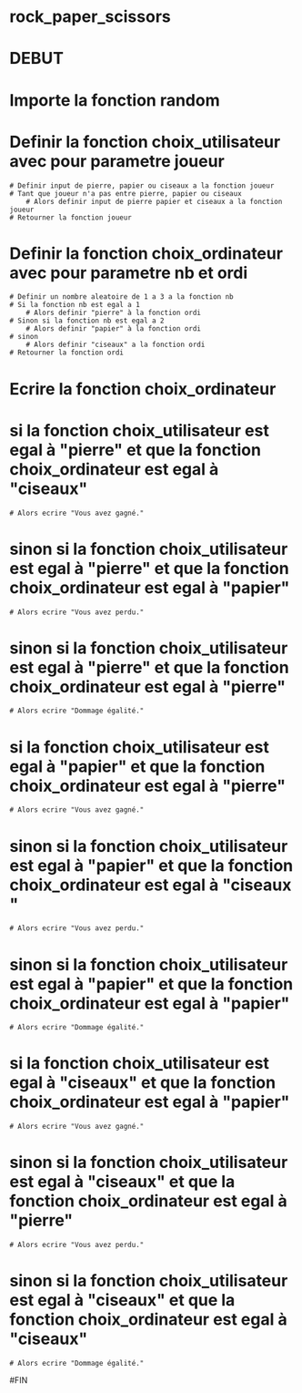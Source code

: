 # rock_paper_scissors

# DEBUT 


# Importe la fonction random


# Definir la fonction choix_utilisateur avec pour parametre joueur 
    # Definir input de pierre, papier ou ciseaux a la fonction joueur 
    # Tant que joueur n'a pas entre pierre, papier ou ciseaux
        # Alors definir input de pierre papier et ciseaux a la fonction joueur 
    # Retourner la fonction joueur 
 

# Definir la fonction choix_ordinateur avec pour parametre nb et ordi
    # Definir un nombre aleatoire de 1 a 3 a la fonction nb
    # Si la fonction nb est egal a 1
        # Alors definir "pierre" à la fonction ordi
    # Sinon si la fonction nb est egal a 2
        # Alors definir "papier" à la fonction ordi
    # sinon
        # Alors definir "ciseaux" a la fonction ordi
    # Retourner la fonction ordi
 
# Ecrire la fonction choix_ordinateur

# si la fonction choix_utilisateur est egal à "pierre" et que la fonction choix_ordinateur est egal à "ciseaux" 
    # Alors ecrire "Vous avez gagné." 
# sinon si la fonction choix_utilisateur est egal à "pierre" et que la fonction choix_ordinateur est egal à "papier" 
    # Alors ecrire "Vous avez perdu." 
# sinon si la fonction choix_utilisateur est egal à "pierre" et que la fonction choix_ordinateur est egal à "pierre" 
    # Alors ecrire "Dommage égalité."
 

# si la fonction choix_utilisateur est egal à "papier" et que la fonction choix_ordinateur est egal à "pierre" 
    # Alors ecrire "Vous avez gagné." 
# sinon si la fonction choix_utilisateur est egal à "papier" et que la fonction choix_ordinateur est egal à "ciseaux " 
    # Alors ecrire "Vous avez perdu." 
# sinon si la fonction choix_utilisateur est egal à "papier" et que la fonction choix_ordinateur est egal à "papier" 
    # Alors ecrire "Dommage égalité."

# si la fonction choix_utilisateur est egal à "ciseaux" et que la fonction choix_ordinateur est egal à "papier" 
    # Alors ecrire "Vous avez gagné." 
# sinon si la fonction choix_utilisateur est egal à "ciseaux" et que la fonction choix_ordinateur est egal à "pierre" 
    # Alors ecrire "Vous avez perdu." 
# sinon si la fonction choix_utilisateur est egal à "ciseaux" et que la fonction choix_ordinateur est egal à "ciseaux" 
    # Alors ecrire "Dommage égalité."


#FIN
